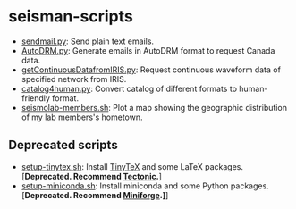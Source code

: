 # seisman-scripts

- [sendmail.py](sendmail.py): Send plain text emails.
- [AutoDRM.py](AutoDRM.py): Generate emails in AutoDRM format to request Canada data.
- [getContinuousDatafromIRIS.py](getContinuousDatafromIRIS.py): Request continuous waveform data of specified network from IRIS.
- [catalog4human.py](catalog4human.py): Convert catalog of different formats to human-friendly format.
- [seismolab-members.sh](seismolab-members.sh): Plot a map showing the geographic
  distribution of my lab members's hometown.

## Deprecated scripts

- [setup-tinytex.sh](setup-tinytex.sh): Install [TinyTeX](https://yihui.org/tinytex/) and some LaTeX packages.
  [**Deprecated. Recommend [Tectonic](https://tectonic-typesetting.github.io/en-US/).**]
- [setup-miniconda.sh](setup-miniconda.sh): Install miniconda and some Python packages.
  [**Deprecated. Recommend [Miniforge](https://github.com/conda-forge/miniforge).]**]

